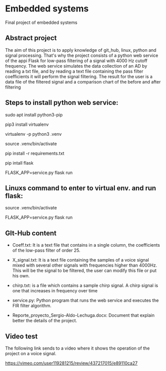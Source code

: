 # Embedded systems
Final project of embedded systems

## Abstract project

The aim of this project is to apply knowledge of git_hub, linux, python and signal processing. That's why the project consists of a python web service of the appi Flask for low-pass filtering of a signal with 4000 Hz cutoff frequency. The web service simulates the data collection of an AD by reading a txt file, and by reading a text file containing the pass filter coefficients it will perform the signal filtering.  The result for the user is a data file of the filtered signal and a comparison chart of the before and after filtering

## Steps to install python web service: 


sudo apt install python3-pip

pip3 install virtualenv

virtualenv -p python3 .venv 

source .venv/bin/activate

pip install -r requirements.txt

pip intall flask

FLASK_APP=service.py flask run 

## Linuxs command to enter to virtual env. and run flask: 


source .venv/bin/activate

FLASK_APP=service.py flask run

## GIt-Hub content

* Coeff.txt: It is a text file that contains in a single column, the coefficients of the low-pass filter of order 25.

* X_signal.txt: It is a text file containing the samples of a voice signal mixed with several other signals with frequencies higher than 4000Hz. This will be the signal to be filtered, the user can modify this file or put his own.  

* chirp.txt: is a file which contains a sample chirp signal. A chirp signal is one that increases in frequency over time

* service.py: Python program that runs the web service and executes the FIR filter algorithm.  

* Reporte_proyecto_Sergio-Aldo-Lechuga.docx: Document that explain better the details of the project. 

## Video test
The following link sends to a video where it shows the operation of the project on a voice signal. 

https://vimeo.com/user119281215/review/437217015/e89110ca27




